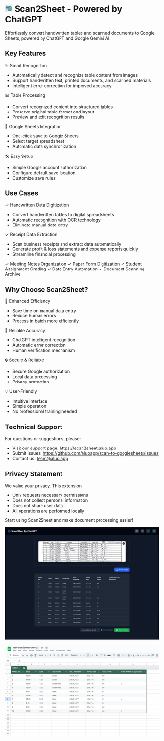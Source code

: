 # <img src="logo.png" alt="Scan to Google Sheets " width='24px' /> Scan2Sheet - Powered by ChatGPT

Effortlessly convert handwritten tables and scanned documents to Google Sheets, powered by ChatGPT and Google Gemini AI.

## Key Features

✨ Smart Recognition
- Automatically detect and recognize table content from images
- Support handwritten text, printed documents, and scanned materials
- Intelligent error correction for improved accuracy

📊 Table Processing
- Convert recognized content into structured tables
- Preserve original table format and layout
- Preview and edit recognition results

📝 Google Sheets Integration
- One-click save to Google Sheets
- Select target spreadsheet
- Automatic data synchronization

🛠️ Easy Setup
- Simple Google account authorization
- Configure default save location
- Customize save rules

## Use Cases

✓ Handwritten Data Digitization
- Convert handwritten tables to digital spreadsheets
- Automatic recognition with OCR technology
- Eliminate manual data entry

✓ Receipt Data Extraction
- Scan business receipts and extract data automatically
- Generate profit & loss statements and expense reports quickly
- Streamline financial processing

✓ Meeting Notes Organization
✓ Paper Form Digitization
✓ Student Assignment Grading
✓ Data Entry Automation
✓ Document Scanning Archive

## Why Choose Scan2Sheet?

🚀 Enhanced Efficiency
- Save time on manual data entry
- Reduce human errors
- Process in batch more efficiently

🎯 Reliable Accuracy
- ChatGPT intelligent recognition
- Automatic error correction
- Human verification mechanism

🔒 Secure & Reliable
- Secure Google authorization
- Local data processing
- Privacy protection

💡 User-Friendly
- Intuitive interface
- Simple operation
- No professional training needed

## Technical Support

For questions or suggestions, please:
- Visit our support page: https://scan2sheet.aluo.app
- Submit issues: https://github.com/aluoapp/scan-to-googlesheets/issues
- Contact us: team@aluo.app

## Privacy Statement

We value your privacy. This extension:
- Only requests necessary permissions
- Does not collect personal information
- Does not share user data
- All operations are performed locally

Start using Scan2Sheet and make document processing easier!

<p align="center">
  <img src="scan2sheet-demo1.png" alt="Scan to Google Sheets " />
</p>
<p align="center">
  <img src="scan2sheet-demo2.png" alt="Scan to Google Sheets " />
</p>
